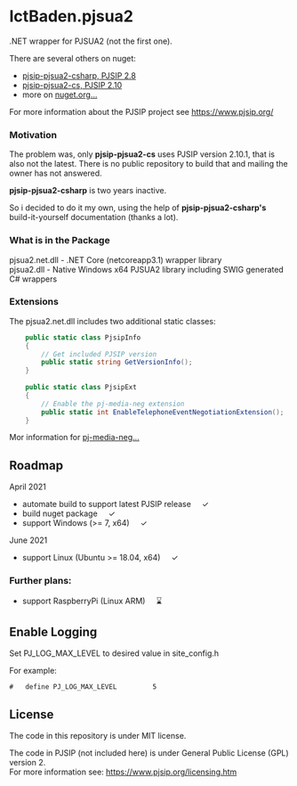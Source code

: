 # IctBaden.pjsua2
.NET wrapper for PJSUA2 (not the first one).

There are several others on nuget:

* [pjsip-pjsua2-csharp, PJSIP 2.8](https://www.nuget.org/packages/pjsip-pjsua2-csharp/)
* [pjsip-pjsua2-cs, PJSIP 2.10](https://www.nuget.org/packages/pjsip-pjsua2-cs/)
* more on [nuget.org...](https://www.nuget.org/packages?q=pjsip)

For more information about the PJSIP project see https://www.pjsip.org/

### Motivation
The problem was, only **pjsip-pjsua2-cs** uses PJSIP version 2.10.1, that is also not the latest. There is no public repository to build that and mailing the owner has not answered.

**pjsip-pjsua2-csharp** is two years inactive.

So i decided to do it my own, using the help of **pjsip-pjsua2-csharp's** build-it-yourself documentation (thanks a lot).

### What is in the Package

pjsua2.net.dll - .NET Core (netcoreapp3.1) wrapper library    
pjsua2.dll - Native Windows x64 PJSUA2 library including SWIG generated C# wrappers    

### Extensions
The pjsua2.net.dll includes two additional static classes:

``` c#
    public static class PjsipInfo
    {
        // Get included PJSIP version
        public static string GetVersionInfo();
    }
    
    public static class PjsipExt
    {
        // Enable the pj-media-neg extension
        public static int EnableTelephoneEventNegotiationExtension();
    }
```

Mor information for [pj-media-neg...](https://github.com/FrankPfattheicher/pj-media-neg)

## Roadmap

April 2021
* automate build to support latest PJSIP release &nbsp; &nbsp; ✓
* build nuget package &nbsp; &nbsp; ✓
* support Windows (>= 7, x64) &nbsp; &nbsp; ✓

June 2021
* support Linux (Ubuntu >= 18.04, x64) &nbsp; &nbsp; ✓


### Further plans:

* support RaspberryPi (Linux ARM) &nbsp; &nbsp; ⌛

## Enable Logging
Set PJ_LOG_MAX_LEVEL to desired value in site_config.h

For example:

    #   define PJ_LOG_MAX_LEVEL			5

## License
The code in this repository is under MIT license.

The code in PJSIP (not included here) is under General Public License (GPL) version 2.    
For more information see: https://www.pjsip.org/licensing.htm

